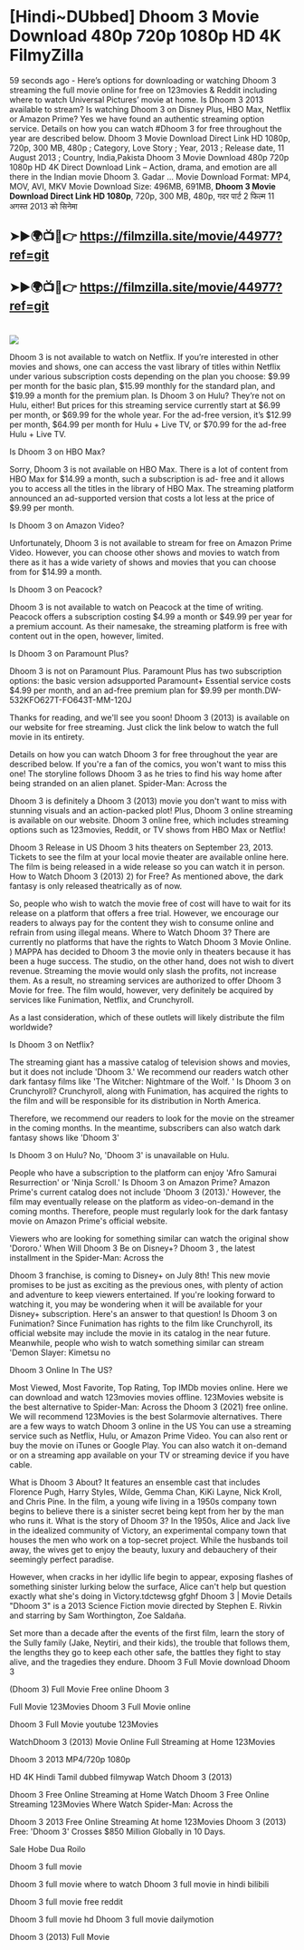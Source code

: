 # [Hindi~DUbbed] Dhoom 3 Movie Download 480p 720p 1080p HD 4K FilmyZilla


59 seconds ago - Here’s options for downloading or watching Dhoom 3 streaming the full movie online for free on 123movies & Reddit including where to watch Universal Pictures’ movie at home. Is Dhoom 3 2013 available to stream? Is watching Dhoom 3 on Disney Plus, HBO Max, Netflix or Amazon Prime? Yes we have found an authentic streaming option service. Details on how you can watch #Dhoom 3 for free throughout the year are described below. Dhoom 3 Movie Download Direct Link HD 1080p, 720p, 300 MB, 480p ; Category, Love Story ; Year, 2013 ; Release date, 11 August 2013 ; Country, India,Pakista Dhoom 3 Movie Download 480p 720p 1080p HD 4K Direct Download Link – Action, drama, and emotion are all there in the Indian movie Dhoom 3. Gadar ...
Movie Download Format: MP4, MOV, AVI, MKV
Movie Download Size: 496MB, 691MB, **Dhoom 3 Movie Download Direct Link HD 1080p**, 720p, 300 MB, 480p, गदर पार्ट 2 फिल्म 11 अगस्त 2013 को सिनेमा

## ➤►🌍📺📱👉   https://filmzilla.site/movie/44977?ref=git

## ➤►🌍📺📱👉   https://filmzilla.site/movie/44977?ref=git

#

<img src="https://image.tmdb.org/t/p/w780//3SmbEb7T2Ypg5vBwLflLeVXkkQ1.jpg" />

Dhoom 3 is not available to watch on Netflix. If you’re interested in other movies and shows, one can access the vast library of titles within Netflix under various subscription costs depending on the plan you choose: $9.99 per month for the basic plan, $15.99 monthly for the standard plan, and $19.99 a month for the premium plan. Is Dhoom 3 on Hulu? They’re not on Hulu, either! But prices for this streaming service currently start at $6.99 per month, or $69.99 for the whole year. For the ad-free version, it’s $12.99 per month, $64.99 per month for Hulu + Live TV, or $70.99 for the ad-free Hulu + Live TV.

Is Dhoom 3 on HBO Max?

Sorry, Dhoom 3 is not available on HBO Max. There is a lot of content from HBO Max for $14.99 a month, such a subscription is ad- free and it allows you to access all the titles in the library of HBO Max. The streaming platform announced an ad-supported version that costs a lot less at the price of $9.99 per month.

Is Dhoom 3 on Amazon Video?

Unfortunately, Dhoom 3 is not available to stream for free on Amazon Prime Video. However, you can choose other shows and movies to watch from there as it has a wide variety of shows and movies that you can choose from for $14.99 a month.

Is Dhoom 3 on Peacock?

Dhoom 3 is not available to watch on Peacock at the time of writing. Peacock offers a subscription costing $4.99 a month or $49.99 per year for a premium account. As their namesake, the streaming platform is free with content out in the open, however, limited.

Is Dhoom 3 on Paramount Plus?

Dhoom 3 is not on Paramount Plus. Paramount Plus has two subscription options: the basic version adsupported Paramount+ Essential service costs $4.99 per month, and an ad-free premium plan for $9.99 per month.DW-532KFO627T-FO643T-MM-120J

Thanks for reading, and we'll see you soon! Dhoom 3 (2013) is available on our website for free streaming. Just click the link below to watch the full movie in its entirety.

Details on how you can watch Dhoom 3 for free throughout the year are described below. If you're a fan of the comics, you won't want to miss this one! The storyline follows Dhoom 3 as he tries to find his way home after being stranded on an alien planet. Spider-Man: Across the

Dhoom 3 is definitely a Dhoom 3 (2013) movie you don't want to miss with stunning visuals and an action-packed plot! Plus, Dhoom 3 online streaming is available on our website. Dhoom 3 online free, which includes streaming options such as 123movies, Reddit, or TV shows from HBO Max or Netflix!

Dhoom 3 Release in US Dhoom 3 hits theaters on September 23, 2013. Tickets to see the film at your local movie theater are available online here. The film is being released in a wide release so you can watch it in person. How to Watch Dhoom 3 (2013) 2) for Free? As mentioned above, the dark fantasy is only released theatrically as of now.

So, people who wish to watch the movie free of cost will have to wait for its release on a platform that offers a free trial. However, we encourage our readers to always pay for the content they wish to consume online and refrain from using illegal means. Where to Watch Dhoom 3? There are currently no platforms that have the rights to Watch Dhoom 3 Movie Online. ) MAPPA has decided to Dhoom 3 the movie only in theaters because it has been a huge success. The studio, on the other hand, does not wish to divert revenue. Streaming the movie would only slash the profits, not increase them. As a result, no streaming services are authorized to offer Dhoom 3 Movie for free. The film would, however, very definitely be acquired by services like Funimation, Netflix, and Crunchyroll.

As a last consideration, which of these outlets will likely distribute the film worldwide?

Is Dhoom 3 on Netflix?

The streaming giant has a massive catalog of television shows and movies, but it does not include 'Dhoom 3.' We recommend our readers watch other dark fantasy films like 'The Witcher: Nightmare of the Wolf. ' Is Dhoom 3 on Crunchyroll? Crunchyroll, along with Funimation, has acquired the rights to the film and will be responsible for its distribution in North America.

Therefore, we recommend our readers to look for the movie on the streamer in the coming months. In the meantime, subscribers can also watch dark fantasy shows like 'Dhoom 3'

Is Dhoom 3 on Hulu? No, 'Dhoom 3' is unavailable on Hulu.

People who have a subscription to the platform can enjoy 'Afro Samurai Resurrection' or 'Ninja Scroll.' Is Dhoom 3 on Amazon Prime? Amazon Prime's current catalog does not include 'Dhoom 3 (2013).' However, the film may eventually release on the platform as video-on-demand in the coming months. Therefore, people must regularly look for the dark fantasy movie on Amazon Prime's official website.

Viewers who are looking for something similar can watch the original show 'Dororo.' When Will Dhoom 3 Be on Disney+? Dhoom 3 , the latest installment in the Spider-Man: Across the

Dhoom 3 franchise, is coming to Disney+ on July 8th! This new movie promises to be just as exciting as the previous ones, with plenty of action and adventure to keep viewers entertained. If you're looking forward to watching it, you may be wondering when it will be available for your Disney+ subscription. Here's an answer to that question! Is Dhoom 3 on Funimation? Since Funimation has rights to the film like Crunchyroll, its official website may include the movie in its catalog in the near future. Meanwhile, people who wish to watch something similar can stream 'Demon Slayer: Kimetsu no

Dhoom 3 Online In The US?

Most Viewed, Most Favorite, Top Rating, Top IMDb movies online. Here we can download and watch 123movies movies offline. 123Movies website is the best alternative to Spider-Man: Across the Dhoom 3 (2021) free online. We will recommend 123Movies is the best Solarmovie alternatives. There are a few ways to watch Dhoom 3 online in the US You can use a streaming service such as Netflix, Hulu, or Amazon Prime Video. You can also rent or buy the movie on iTunes or Google Play. You can also watch it on-demand or on a streaming app available on your TV or streaming device if you have cable.

What is Dhoom 3 About? It features an ensemble cast that includes Florence Pugh, Harry Styles, Wilde, Gemma Chan, KiKi Layne, Nick Kroll, and Chris Pine. In the film, a young wife living in a 1950s company town begins to believe there is a sinister secret being kept from her by the man who runs it. What is the story of Dhoom 3? In the 1950s, Alice and Jack live in the idealized community of Victory, an experimental company town that houses the men who work on a top-secret project. While the husbands toil away, the wives get to enjoy the beauty, luxury and debauchery of their seemingly perfect paradise.

However, when cracks in her idyllic life begin to appear, exposing flashes of something sinister lurking below the surface, Alice can't help but question exactly what she's doing in Victory.tdctewsg gfghf Dhoom 3 | Movie Details "Dhoom 3" is a 2013 Science Fiction movie directed by Stephen E. Rivkin and starring by Sam Worthington, Zoe Saldaña.

Set more than a decade after the events of the first film, learn the story of the Sully family (Jake, Neytiri, and their kids), the trouble that follows them, the lengths they go to keep each other safe, the battles they fight to stay alive, and the tragedies they endure. Dhoom 3 Full Movie download Dhoom 3

(Dhoom 3) Full Movie Free online Dhoom 3

Full Movie 123Movies Dhoom 3 Full Movie online

Dhoom 3 Full Movie youtube 123Movies

WatchDhoom 3 (2013) Movie Online Full Streaming at Home 123Movies

Dhoom 3 2013 MP4/720p 1080p

HD 4K Hindi Tamil dubbed filmywap Watch Dhoom 3 (2013)

Dhoom 3 Free Online Streaming at Home Watch Dhoom 3 Free Online Streaming 123Movies Where Watch Spider-Man: Across the

Dhoom 3 2013 Free Online Streaming At home 123Movies Dhoom 3 (2013) Free: 'Dhoom 3' Crosses $850 Million Globally in 10 Days.

Sale Hobe Dua Roilo

Dhoom 3 full movie

Dhoom 3 full movie where to watch Dhoom 3 full movie in hindi bilibili

Dhoom 3 full movie free reddit

Dhoom 3 full movie hd Dhoom 3 full movie dailymotion

Dhoom 3 (2013) Full Movie